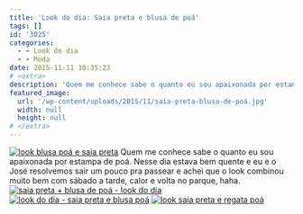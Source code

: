 ```yaml
---
title: 'Look do dia: Saia preta e blusa de poá'
tags: []
id: '3025'
categories:
  - - Look do dia
  - - Moda
date: 2015-11-11 10:35:23
# <extra>
description: 'Quem me conhece sabe o quanto eu sou apaixonada por estampa de poá. Nesse dia estava bem quente e eu e o José resolvemos sair um pouco pra passear e achei que o look combinou muito bem com sábado a tarde, calor e volta no parque, haha.'
featured_image: 
  url: '/wp-content/uploads/2015/11/saia-preta-blusa-de-poá.jpg'
  width: null
  height: null
# </extra>
---
```


[![look blusa poá e saia preta](/wp-content/uploads/2015/11/saia-preta-blusa-de-poá.jpg)](/wp-content/uploads/2015/11/saia-preta-blusa-de-poá.jpg) Quem me conhece sabe o quanto eu sou apaixonada por estampa de poá. Nesse dia estava bem quente e eu e o José resolvemos sair um pouco pra passear e achei que o look combinou muito bem com sábado a tarde, calor e volta no parque, haha. [![saia preta + blusa de poá - look do dia](/wp-content/uploads/2015/11/look-saia-preta-e-regata-poá.jpg)](/wp-content/uploads/2015/11/look-saia-preta-e-regata-poá.jpg) [![look do dia - saia preta e blusa poá ](/wp-content/uploads/2015/11/saia-preta-e-blusa-de-poá.jpg)](/wp-content/uploads/2015/11/saia-preta-e-blusa-de-poá.jpg) [![look saia preta e regata poá](/wp-content/uploads/2015/11/saia-preta-e-regata-poá.jpg)](/wp-content/uploads/2015/11/saia-preta-e-regata-poá.jpg)
